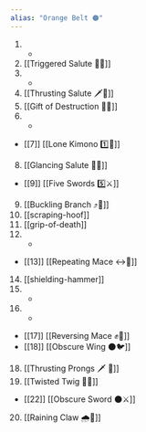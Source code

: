 ```yaml
---
alias: "Orange Belt 🟠"
---
```


1. -
2. [[Triggered Salute 🔫🫡]]
3. -
4. [[Thrusting Salute 🗡️🫡]]
5. [[Gift of Destruction 🎁💥]]
6. -
- [[7]] [[Lone Kimono 1️⃣👘]]
8. [[Glancing Salute 👀🫡]]
- [[9]] [[Five Swords 5️⃣⚔️]]
9. [[Buckling Branch ⤴️🌳]]
10. [[scraping-hoof]]
11. [[grip-of-death]]
12. -
- [[13]] [[Repeating Mace ↔️👊]]
14. [[shielding-hammer]]
15. -
16. -
- [[17]] [[Reversing Mace ✊🔄]]
- [[18]] [[Obscure Wing 🌑🐦]]
18. [[Thrusting Prongs 🗡️ 🍴]]
19. [[Twisted Twig 🔀🌳]]
- [[22]] [[Obscure Sword 🌑⚔️]]
20. [[Raining Claw 🌧️🐯]]
